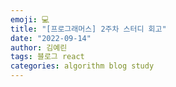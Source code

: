 ```yaml
---
emoji: 💻
title: "[프로그래머스] 2주차 스터디 회고"
date: "2022-09-14"
author: 김예린
tags: 블로그 react
categories: algorithm blog study
---
```

